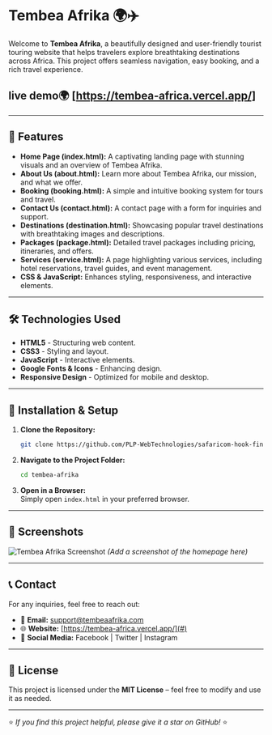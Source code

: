 # Tembea Afrika 🌍✈️

Welcome to **Tembea Afrika**, a beautifully designed and user-friendly tourist touring website that helps travelers explore breathtaking destinations across Africa. This project offers seamless navigation, easy booking, and a rich travel experience.

## live demo🌍 [https://tembea-africa.vercel.app/]
---

## 🌟 Features
- **Home Page (index.html):** A captivating landing page with stunning visuals and an overview of Tembea Afrika.
- **About Us (about.html):** Learn more about Tembea Afrika, our mission, and what we offer.
- **Booking (booking.html):** A simple and intuitive booking system for tours and travel.
- **Contact Us (contact.html):** A contact page with a form for inquiries and support.
- **Destinations (destination.html):** Showcasing popular travel destinations with breathtaking images and descriptions.
- **Packages (package.html):** Detailed travel packages including pricing, itineraries, and offers.
- **Services (service.html):** A page highlighting various services, including hotel reservations, travel guides, and event management.
- **CSS & JavaScript:** Enhances styling, responsiveness, and interactive elements.

---

## 🛠️ Technologies Used
- **HTML5** - Structuring web content.
- **CSS3** - Styling and layout.
- **JavaScript** - Interactive elements.
- **Google Fonts & Icons** - Enhancing design.
- **Responsive Design** - Optimized for mobile and desktop.

---

## 🚀 Installation & Setup
1. **Clone the Repository:**  
   ```sh
   git clone https://github.com/PLP-WebTechnologies/safaricom-hook-final-project-and-deployment-week-8-lewiii254.git 
   ```

2. **Navigate to the Project Folder:**  
   ```sh
   cd tembea-afrika
   ```

3. **Open in a Browser:**  
   Simply open `index.html` in your preferred browser.

---

## 📸 Screenshots
![Tembea Afrika Screenshot](assets/screenshot.png) *(Add a screenshot of the homepage here)*

---

## 📞 Contact
For any inquiries, feel free to reach out:
- 📧 **Email:** support@tembeaafrika.com
- 🌐 **Website:** [https://tembea-africa.vercel.app/](#)
- 📱 **Social Media:** Facebook | Twitter | Instagram

---

## 📜 License
This project is licensed under the **MIT License** – feel free to modify and use it as needed.

---

⭐ *If you find this project helpful, please give it a star on GitHub!* ⭐
